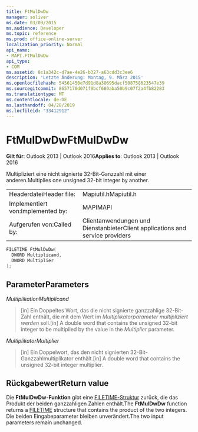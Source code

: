 ```yaml
---
title: FtMulDwDw
manager: soliver
ms.date: 03/09/2015
ms.audience: Developer
ms.topic: reference
ms.prod: office-online-server
localization_priority: Normal
api_name:
- MAPI.FtMulDwDw
api_type:
- COM
ms.assetid: 8c1a342c-d7ae-4e26-b327-a63cdd3c3ee6
description: 'Letzte Änderung: Montag, 9. März 2015'
ms.openlocfilehash: 54561450e7d91d8a30695dacf508758623547e39
ms.sourcegitcommit: 8657170d071f9bcf680aba50b9c07f2a4fb82283
ms.translationtype: MT
ms.contentlocale: de-DE
ms.lasthandoff: 04/28/2019
ms.locfileid: "33412912"
---
```

# <a name="ftmuldwdw"></a><span data-ttu-id="b4e7d-103">FtMulDwDw</span><span class="sxs-lookup"><span data-stu-id="b4e7d-103">FtMulDwDw</span></span>

  
  
<span data-ttu-id="b4e7d-104">**Gilt für**: Outlook 2013 | Outlook 2016</span><span class="sxs-lookup"><span data-stu-id="b4e7d-104">**Applies to**: Outlook 2013 | Outlook 2016</span></span> 
  
<span data-ttu-id="b4e7d-105">Multipliziert eine nicht signierte 32-Bit-Ganzzahl mit einer anderen.</span><span class="sxs-lookup"><span data-stu-id="b4e7d-105">Multiplies one unsigned 32-bit integer by another.</span></span>
  
|||
|:-----|:-----|
|<span data-ttu-id="b4e7d-106">Headerdatei</span><span class="sxs-lookup"><span data-stu-id="b4e7d-106">Header file:</span></span>  <br/> |<span data-ttu-id="b4e7d-107">Mapiutil.h</span><span class="sxs-lookup"><span data-stu-id="b4e7d-107">Mapiutil.h</span></span>  <br/> |
|<span data-ttu-id="b4e7d-108">Implementiert von:</span><span class="sxs-lookup"><span data-stu-id="b4e7d-108">Implemented by:</span></span>  <br/> |<span data-ttu-id="b4e7d-109">MAPI</span><span class="sxs-lookup"><span data-stu-id="b4e7d-109">MAPI</span></span>  <br/> |
|<span data-ttu-id="b4e7d-110">Aufgerufen von:</span><span class="sxs-lookup"><span data-stu-id="b4e7d-110">Called by:</span></span>  <br/> |<span data-ttu-id="b4e7d-111">Clientanwendungen und Dienstanbieter</span><span class="sxs-lookup"><span data-stu-id="b4e7d-111">Client applications and service providers</span></span>  <br/> |
   
```cpp
FILETIME FtMulDwDw(
  DWORD Multiplicand,
  DWORD Multiplier
);
```

## <a name="parameters"></a><span data-ttu-id="b4e7d-112">Parameter</span><span class="sxs-lookup"><span data-stu-id="b4e7d-112">Parameters</span></span>

 <span data-ttu-id="b4e7d-113">_Multiplikation_</span><span class="sxs-lookup"><span data-stu-id="b4e7d-113">_Multiplicand_</span></span>
  
> <span data-ttu-id="b4e7d-114">[in] Ein Doppeltes Wort, das die nicht signierte ganzzahlige 32-Bit-Zahl enthält, die mit dem Wert im  _Multiplikatorparameter multipliziert werden_ soll.</span><span class="sxs-lookup"><span data-stu-id="b4e7d-114">[in] A double word that contains the unsigned 32-bit integer to be multiplied by the value in the  _Multiplier_ parameter.</span></span> 
    
 <span data-ttu-id="b4e7d-115">_Multiplikator_</span><span class="sxs-lookup"><span data-stu-id="b4e7d-115">_Multiplier_</span></span>
  
> <span data-ttu-id="b4e7d-116">[in] Ein Doppelwort, das den nicht signierten 32-Bit-Ganzzahlmultiplikator enthält.</span><span class="sxs-lookup"><span data-stu-id="b4e7d-116">[in] A double word that contains the unsigned 32-bit integer multiplier.</span></span>
    
## <a name="return-value"></a><span data-ttu-id="b4e7d-117">Rückgabewert</span><span class="sxs-lookup"><span data-stu-id="b4e7d-117">Return value</span></span>

<span data-ttu-id="b4e7d-118">Die **FtMulDwDw-Funktion** gibt eine [FILETIME-Struktur](filetime.md) zurück, die das Produkt der beiden ganzzahligen Zahlen enthält.</span><span class="sxs-lookup"><span data-stu-id="b4e7d-118">The **FtMulDwDw** function returns a [FILETIME](filetime.md) structure that contains the product of the two integers.</span></span> <span data-ttu-id="b4e7d-119">Die beiden Eingabeparameter bleiben unverändert.</span><span class="sxs-lookup"><span data-stu-id="b4e7d-119">The two input parameters remain unchanged.</span></span> 
  


